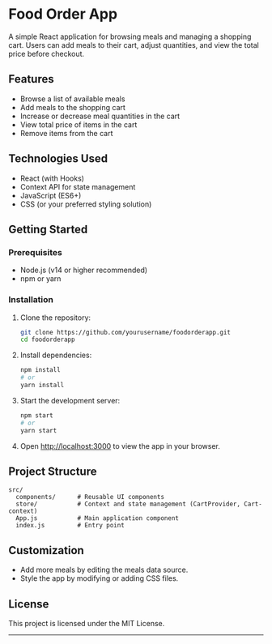 # Food Order App

A simple React application for browsing meals and managing a shopping cart. Users can add meals to their cart, adjust quantities, and view the total price before checkout.

## Features

- Browse a list of available meals
- Add meals to the shopping cart
- Increase or decrease meal quantities in the cart
- View total price of items in the cart
- Remove items from the cart

## Technologies Used

- React (with Hooks)
- Context API for state management
- JavaScript (ES6+)
- CSS (or your preferred styling solution)

## Getting Started

### Prerequisites

- Node.js (v14 or higher recommended)
- npm or yarn

### Installation

1. Clone the repository:
   ```sh
   git clone https://github.com/yourusername/foodorderapp.git
   cd foodorderapp
   ```

2. Install dependencies:
   ```sh
   npm install
   # or
   yarn install
   ```

3. Start the development server:
   ```sh
   npm start
   # or
   yarn start
   ```

4. Open [http://localhost:3000](http://localhost:3000) to view the app in your browser.

## Project Structure

```
src/
  components/      # Reusable UI components
  store/           # Context and state management (CartProvider, Cart-context)
  App.js           # Main application component
  index.js         # Entry point
```

## Customization

- Add more meals by editing the meals data source.
- Style the app by modifying or adding CSS files.

## License

This project is licensed under the MIT License.

---